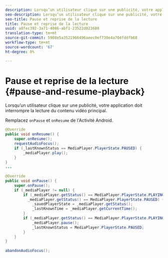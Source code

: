 ```yaml
---
description: Lorsqu’un utilisateur clique sur une publicité, votre application doit interrompre la lecture du contenu vidéo principal.
seo-description: Lorsqu’un utilisateur clique sur une publicité, votre application doit interrompre la lecture du contenu vidéo principal.
seo-title: Pause et reprise de la lecture
title: Pause et reprise de la lecture
uuid: a8fec392-3a71-4086-abf1-23522d023680
translation-type: tm+mt
source-git-commit: 5908e5a3521966496aeec0ef730e4a704fddfb68
workflow-type: tm+mt
source-wordcount: '67'
ht-degree: 0%

---
```



# Pause et reprise de la lecture {#pause-and-resume-playback}

Lorsqu’un utilisateur clique sur une publicité, votre application doit interrompre la lecture du contenu vidéo principal.

Remplacez `onPause` et `onResume` de l&#39;Activité Android.

```java
@Override 
public void onResume() { 
    super.onResume(); 
    requestAudioFocus(); 
    if (_lastKnownStatus == MediaPlayer.PlayerState.PAUSED) { 
        _mediaPlayer.play(); 
    } 
} 
... 
 
@Override 
public void onPause() { 
    super.onPause(); 
    if (_mediaPlayer != null) { 
        if (_mediaPlayer.getStatus() == MediaPlayer.PlayerState.PLAYING || 
          _mediaPlayer.getStatus() == MediaPlayer.PlayerState.PAUSED) { 
            _savedPlayerState = _mediaPlayer.getStatus(); 
            _lastKnownTime = _mediaPlayer.getCurrentTime(); 
        } 
        if (_mediaPlayer.getStatus() == MediaPlayer.PlayerState.PLAYING) { 
            _mediaPlayer.pause(); 
            _lastKnownStatus = MediaPlayer.PlayerState.PAUSED; 
        } 
    } 
} 
 
abandonAudioFocus(); 
```

